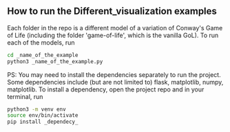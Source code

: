 
## How to run the Different_visualization examples 

Each folder in the repo is a different model of a variation of Conway's Game of Life (including the folder 'game-of-life', which is the vanilla GoL). To run each of the models, run

```bash
cd _name_of_the_example
python3 _name_of_the_example.py
```
PS: You may need to install the dependencies separately to run the project. Some dependencies include (but are not limited to) flask, matplotlib, numpy, matplotlib. To install a dependency, open the project repo and in your terminal, run

```bash
python3 -m venv env
source env/bin/activate
pip install _dependecy_
```